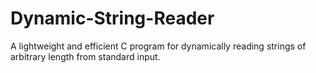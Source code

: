 # Dynamic-String-Reader
A lightweight and efficient C program for dynamically reading strings of arbitrary length from standard input.
